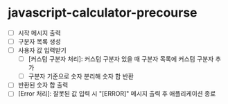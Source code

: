 # javascript-calculator-precourse
- [ ] 시작 메시지 출력
- [ ] 구분자 목록 생성
- [ ] 사용자 값 입력받기
    - [ ] \[커스텀 구분자 처리]: 커스텀 구분자 있을 때 구분자 목록에 커스텀 구분자 추가
    - [ ] 구분자 기준으로 숫자 분리해 숫자 합 반환
- [ ] 반환된 숫자 합 출력
- [ ] \[Error 처리]: 잘못된 값 입력 시 "[ERROR]" 메시지 출력 후 애플리케이션 종료